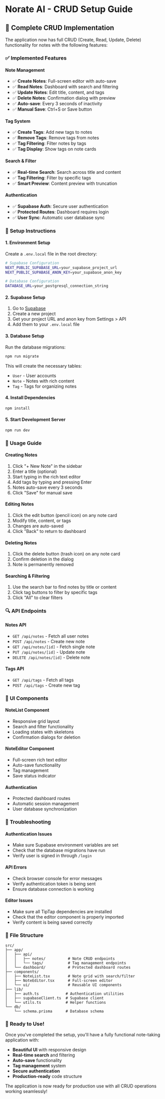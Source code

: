 # Norate AI - CRUD Setup Guide

## 🚀 Complete CRUD Implementation

The application now has full CRUD (Create, Read, Update, Delete) functionality for notes with the following features:

### ✅ **Implemented Features**

#### **Note Management**
- ✅ **Create Notes**: Full-screen editor with auto-save
- ✅ **Read Notes**: Dashboard with search and filtering
- ✅ **Update Notes**: Edit title, content, and tags
- ✅ **Delete Notes**: Confirmation dialog with preview
- ✅ **Auto-save**: Every 3 seconds of inactivity
- ✅ **Manual Save**: Ctrl+S or Save button

#### **Tag System**
- ✅ **Create Tags**: Add new tags to notes
- ✅ **Remove Tags**: Remove tags from notes
- ✅ **Tag Filtering**: Filter notes by tags
- ✅ **Tag Display**: Show tags on note cards

#### **Search & Filter**
- ✅ **Real-time Search**: Search across title and content
- ✅ **Tag Filtering**: Filter by specific tags
- ✅ **Smart Preview**: Content preview with truncation

#### **Authentication**
- ✅ **Supabase Auth**: Secure user authentication
- ✅ **Protected Routes**: Dashboard requires login
- ✅ **User Sync**: Automatic user database sync

### 🔧 **Setup Instructions**

#### **1. Environment Setup**

Create a `.env.local` file in the root directory:

```bash
# Supabase Configuration
NEXT_PUBLIC_SUPABASE_URL=your_supabase_project_url
NEXT_PUBLIC_SUPABASE_ANON_KEY=your_supabase_anon_key

# Database Configuration
DATABASE_URL=your_postgresql_connection_string
```

#### **2. Supabase Setup**

1. Go to [Supabase](https://supabase.com)
2. Create a new project
3. Get your project URL and anon key from Settings > API
4. Add them to your `.env.local` file

#### **3. Database Setup**

Run the database migrations:

```bash
npm run migrate
```

This will create the necessary tables:
- `User` - User accounts
- `Note` - Notes with rich content
- `Tag` - Tags for organizing notes

#### **4. Install Dependencies**

```bash
npm install
```

#### **5. Start Development Server**

```bash
npm run dev
```

### 🎯 **Usage Guide**

#### **Creating Notes**
1. Click "+ New Note" in the sidebar
2. Enter a title (optional)
3. Start typing in the rich text editor
4. Add tags by typing and pressing Enter
5. Notes auto-save every 3 seconds
6. Click "Save" for manual save

#### **Editing Notes**
1. Click the edit button (pencil icon) on any note card
2. Modify title, content, or tags
3. Changes are auto-saved
4. Click "Back" to return to dashboard

#### **Deleting Notes**
1. Click the delete button (trash icon) on any note card
2. Confirm deletion in the dialog
3. Note is permanently removed

#### **Searching & Filtering**
1. Use the search bar to find notes by title or content
2. Click tag buttons to filter by specific tags
3. Click "All" to clear filters

### 🔍 **API Endpoints**

#### **Notes API**
- `GET /api/notes` - Fetch all user notes
- `POST /api/notes` - Create new note
- `GET /api/notes/[id]` - Fetch single note
- `PUT /api/notes/[id]` - Update note
- `DELETE /api/notes/[id]` - Delete note

#### **Tags API**
- `GET /api/tags` - Fetch all tags
- `POST /api/tags` - Create new tag

### 🎨 **UI Components**

#### **NoteList Component**
- Responsive grid layout
- Search and filter functionality
- Loading states with skeletons
- Confirmation dialogs for deletion

#### **NoteEditor Component**
- Full-screen rich text editor
- Auto-save functionality
- Tag management
- Save status indicator

#### **Authentication**
- Protected dashboard routes
- Automatic session management
- User database synchronization

### 🚨 **Troubleshooting**

#### **Authentication Issues**
- Make sure Supabase environment variables are set
- Check that the database migrations have run
- Verify user is signed in through `/login`

#### **API Errors**
- Check browser console for error messages
- Verify authentication token is being sent
- Ensure database connection is working

#### **Editor Issues**
- Make sure all TipTap dependencies are installed
- Check that the editor component is properly imported
- Verify content is being saved correctly

### 📁 **File Structure**

```
src/
├── app/
│   ├── api/
│   │   ├── notes/          # Note CRUD endpoints
│   │   └── tags/           # Tag management endpoints
│   └── dashboard/          # Protected dashboard routes
├── components/
│   ├── NoteList.tsx        # Note grid with search/filter
│   ├── NoteEditor.tsx      # Full-screen editor
│   └── ui/                 # Reusable UI components
├── lib/
│   ├── auth.ts            # Authentication utilities
│   ├── supabaseClient.ts  # Supabase client
│   └── utils.ts           # Helper functions
└── db/
    └── schema.prisma      # Database schema
```

### 🎉 **Ready to Use!**

Once you've completed the setup, you'll have a fully functional note-taking application with:

- **Beautiful UI** with responsive design
- **Real-time search** and filtering
- **Auto-save** functionality
- **Tag management** system
- **Secure authentication**
- **Production-ready** code structure

The application is now ready for production use with all CRUD operations working seamlessly! 